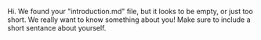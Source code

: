 Hi.
We found your "introduction.md" file, but it looks to be empty, or just too short. We really want to know something about you! Make sure to include a short sentance about yourself.
